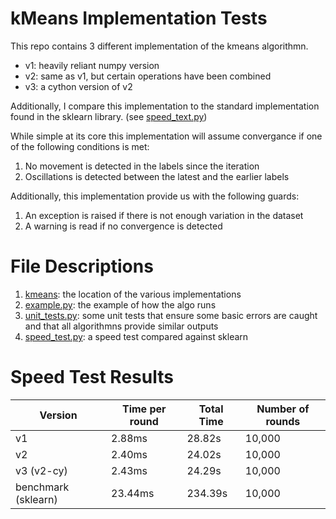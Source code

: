 # kMeans Implementation Tests

This repo contains 3 different implementation of the kmeans algorithmn.

- v1: heavily reliant numpy version
- v2: same as v1, but certain operations have been combined
- v3: a cython version of v2

Additionally, I compare this implementation to the standard implementation found in the sklearn library. (see [speed_text.py](./speed_test.py))

While simple at its core this implementation will assume convergance if one of the following conditions is met:

1. No movement is detected in the labels since the iteration
2. Oscillations is detected between the latest and the earlier labels

Additionally, this implementation provide us with the following guards:

1. An exception is raised if there is not enough variation in the dataset
2. A warning is read if no convergence is detected

# File Descriptions

1. [kmeans](./kmeans): the location of the various implementations
2. [example.py](./example.py): the example of how the algo runs
3. [unit_tests.py](./unit_tests.py): some unit tests that ensure some basic errors are caught and that all algorithmns provide similar outputs
4. [speed_test.py](./speed_test.py): a speed test compared against sklearn

# Speed Test Results


| Version | Time per round | Total Time | Number of rounds |
|---------|----------------|------------|------------------|
| v1      | 2.88ms         | 28.82s     | 10,000 |
| v2 | 2.40ms | 24.02s | 10,000 |
| v3 (v2-cy) | 2.43ms | 24.29s | 10,000 |
| benchmark (sklearn) | 23.44ms | 234.39s | 10,000 | 

